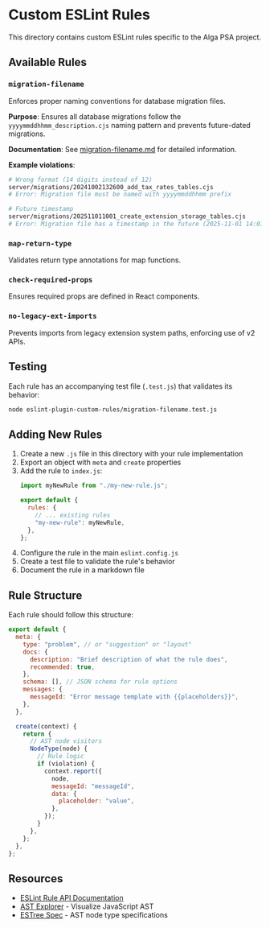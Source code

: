 # Custom ESLint Rules

This directory contains custom ESLint rules specific to the Alga PSA project.

## Available Rules

### `migration-filename`

Enforces proper naming conventions for database migration files.

**Purpose**: Ensures all database migrations follow the `yyyymmddhhmm_description.cjs` naming pattern and prevents future-dated migrations.

**Documentation**: See [migration-filename.md](./migration-filename.md) for detailed information.

**Example violations**:
```bash
# Wrong format (14 digits instead of 12)
server/migrations/20241002132600_add_tax_rates_tables.cjs
# Error: Migration file must be named with yyyymmddhhmm prefix

# Future timestamp
server/migrations/202511011001_create_extension_storage_tables.cjs
# Error: Migration file has a timestamp in the future (2025-11-01 14:01)
```

### `map-return-type`

Validates return type annotations for map functions.

### `check-required-props`

Ensures required props are defined in React components.

### `no-legacy-ext-imports`

Prevents imports from legacy extension system paths, enforcing use of v2 APIs.

## Testing

Each rule has an accompanying test file (`.test.js`) that validates its behavior:

```bash
node eslint-plugin-custom-rules/migration-filename.test.js
```

## Adding New Rules

1. Create a new `.js` file in this directory with your rule implementation
2. Export an object with `meta` and `create` properties
3. Add the rule to `index.js`:
   ```javascript
   import myNewRule from "./my-new-rule.js";

   export default {
     rules: {
       // ... existing rules
       "my-new-rule": myNewRule,
     },
   };
   ```
4. Configure the rule in the main `eslint.config.js`
5. Create a test file to validate the rule's behavior
6. Document the rule in a markdown file

## Rule Structure

Each rule should follow this structure:

```javascript
export default {
  meta: {
    type: "problem", // or "suggestion" or "layout"
    docs: {
      description: "Brief description of what the rule does",
      recommended: true,
    },
    schema: [], // JSON schema for rule options
    messages: {
      messageId: "Error message template with {{placeholders}}",
    },
  },

  create(context) {
    return {
      // AST node visitors
      NodeType(node) {
        // Rule logic
        if (violation) {
          context.report({
            node,
            messageId: "messageId",
            data: {
              placeholder: "value",
            },
          });
        }
      },
    };
  },
};
```

## Resources

- [ESLint Rule API Documentation](https://eslint.org/docs/latest/extend/custom-rules)
- [AST Explorer](https://astexplorer.net/) - Visualize JavaScript AST
- [ESTree Spec](https://github.com/estree/estree) - AST node type specifications
